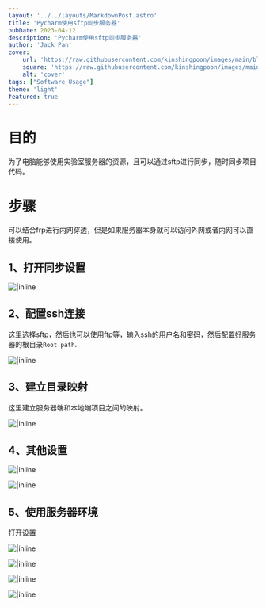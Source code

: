 ```yaml
---
layout: '../../layouts/MarkdownPost.astro'
title: 'Pycharm使用sftp同步服务器'
pubDate: 2023-04-12
description: 'Pycharm使用sftp同步服务器'
author: 'Jack Pan'
cover:
    url: 'https://raw.githubusercontent.com/kinshingpoon/images/main/blog-imgs/202304121720551.png'
    square: 'https://raw.githubusercontent.com/kinshingpoon/images/main/blog-imgs/202304121720551.png'
    alt: 'cover'
tags: ["Software Usage"]
theme: 'light'
featured: true
---
```

# 目的
为了电脑能够使用实验室服务器的资源，且可以通过sftp进行同步，随时同步项目代码。
# 步骤
可以结合frp进行内网穿透，但是如果服务器本身就可以访问外网或者内网可以直接使用。

## 1、打开同步设置
![|inline](https://raw.githubusercontent.com/kinshingpoon/images/main/blog-imgs/202304121721269.png)

## 2、配置ssh连接

这里选择sftp，然后也可以使用ftp等，输入ssh的用户名和密码，然后配置好服务器的根目录`Root path`.

![|inline](https://raw.githubusercontent.com/kinshingpoon/images/main/blog-imgs/202304121743424.png)

## 3、建立目录映射

这里建立服务器端和本地端项目之间的映射。

![|inline](https://raw.githubusercontent.com/kinshingpoon/images/main/blog-imgs/202304121722104.png)
## 4、其他设置

![|inline](https://raw.githubusercontent.com/kinshingpoon/images/main/blog-imgs/202304121722975.png)

![|inline](https://raw.githubusercontent.com/kinshingpoon/images/main/blog-imgs/202304121723403.png)
## 5、使用服务器环境

打开设置

![|inline](https://raw.githubusercontent.com/kinshingpoon/images/main/blog-imgs/202304121742365.png)

![|inline](https://raw.githubusercontent.com/kinshingpoon/images/main/blog-imgs/202304121724224.png)

![|inline](https://raw.githubusercontent.com/kinshingpoon/images/main/blog-imgs/202304121724240.png)

![|inline](https://raw.githubusercontent.com/kinshingpoon/images/main/blog-imgs/202304121724191.png)


